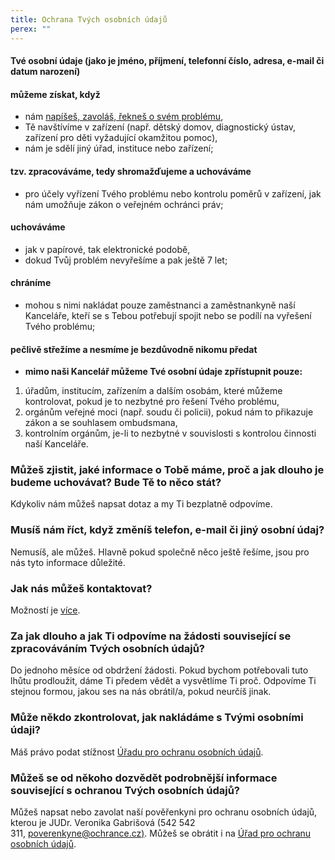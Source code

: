 ```yaml
---
title: Ochrana Tvých osobních údajů
perex: ""
---
```

#### **Tvé osobní údaje (jako je jméno, příjmení, telefonní číslo, adresa, e-mail či datum narození)**

#### můžeme získat, když

* nám [napíšeš, zavoláš, řekneš o svém problému](https://deti.ochrance.cz/kdo/jak/),
* Tě navštívíme v zařízení (např. dětský domov, diagnostický ústav, zařízení pro děti vyžadující okamžitou pomoc), 
* nám je sdělí jiný úřad, instituce nebo zařízení;

#### tzv. zpracováváme, tedy shromažďujeme a uchováváme

* pro účely vyřízení Tvého problému nebo kontrolu poměrů v zařízení, jak nám umožňuje zákon o veřejném ochránci práv;

#### uchováváme

* jak v papírové, tak elektronické podobě, 
* dokud Tvůj problém nevyřešíme a pak ještě 7 let;

#### chráníme

* mohou s nimi nakládat pouze zaměstnanci a zaměstnankyně naší Kanceláře, kteří se s Tebou potřebují spojit nebo se podílí na vyřešení Tvého problému;

#### **pečlivě střežíme a nesmíme je bezdůvodně nikomu předat**

* **mimo naši Kancelář můžeme Tvé osobní údaje zpřístupnit pouze:**

1. úřadům, institucím, zařízením a dalším osobám, které můžeme kontrolovat, pokud je to nezbytné pro řešení Tvého problému,
2. orgánům veřejné moci (např. soudu či policii), pokud nám to přikazuje zákon a se souhlasem ombudsmana,
3. kontrolním orgánům, je-li to nezbytné v souvislosti s kontrolou činnosti naší Kanceláře.

### **Můžeš zjistit, jaké informace o Tobě máme, proč a jak dlouho je budeme uchovávat? Bude Tě to něco stát?**

Kdykoliv nám můžeš napsat dotaz a my Ti bezplatně odpovíme.

### **Musíš nám říct, když změníš telefon, e-mail či jiný osobní údaj?**

Nemusíš, ale můžeš. Hlavně pokud společně něco ještě řešíme, jsou pro nás tyto informace důležité.

### **Jak nás můžeš kontaktovat?**

Možností je [více](https://deti.ochrance.cz/kdo/jak/). 

### **Za jak dlouho a jak Ti odpovíme na žádosti související se zpracováváním Tvých osobních údajů?**

Do jednoho měsíce od obdržení žádosti. Pokud bychom potřebovali tuto lhůtu prodloužit, dáme Ti předem vědět a vysvětlíme Ti proč. Odpovíme Ti stejnou formou, jakou ses na nás obrátil/a, pokud neurčíš jinak.

### Může někdo zkontrolovat, jak nakládáme s Tvými osobními údaji?

Máš právo podat stížnost [Úřadu pro ochranu osobních údajů](http://www.uoou.cz/).

### **Můžeš se od někoho dozvědět podrobnější informace související s ochranou Tvých osobních údajů?**

Můžeš napsat nebo zavolat naší pověřenkyni pro ochranu osobních údajů, kterou je JUDr. Veronika Gabrišová (542 542 311, [poverenkyne@ochrance.cz)](mailto:poverenkyne@ochrance.cz). Můžeš se obrátit i na [Úřad pro ochranu osobních údajů](http://www.uoou.cz/).